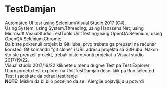 # TestDamjan
 Automated UI test using Selenium/Visual Studio 2017 (C#).<br>
 Using System; using System.Threading; using Hanssens.Net; using Microsoft.VisualStudio.TestTools.UnitTesting;using OpenQA.Selenium; using OpenQA.Selenium.Chrome;<br>
 Da biste pokrenuli projekt iz GitHuba, prvo trebate ga preuzeti na računar koristeći Git komandu "git clone" i URL adresu projekta sa GitHubu. Nakon što ste preuzeli    projekt, trebali biste otvoriti projekat u  Visual studio 2017/19/22. <br>
Visual studio 2017/19/22 kliknete u menu dugme Test pa Test Explorer <br>
U prozorcetu test explorer na UnitTestDamjan desni klik pa Run selected Test i sacekate da odradi testiranje<br>
<b>NOTE:</b> Mislim da bi bilo pozeljno da se i Alergije pojavljuju u potvrdi 
